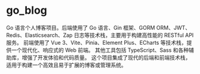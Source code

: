 # go_blog
Go 语言个人博客项目。后端使用了 Go 语言、Gin 框架、GORM ORM、JWT、Redis、Elasticsearch、Zap 日志等技术栈，主要用于构建高性能的 RESTful API 服务。 前端使用了 Vue 3、Vite、Pinia、Element Plus、ECharts 等技术栈，提供一个现代化、响应式的 Web 前端。 其他工具包括 TypeScript、Sass 和各种辅助库，增强了开发体验和代码质量。 这个项目集成了现代的后端和前端技术栈，适用于构建一个高效且易于扩展的博客或管理系统。
